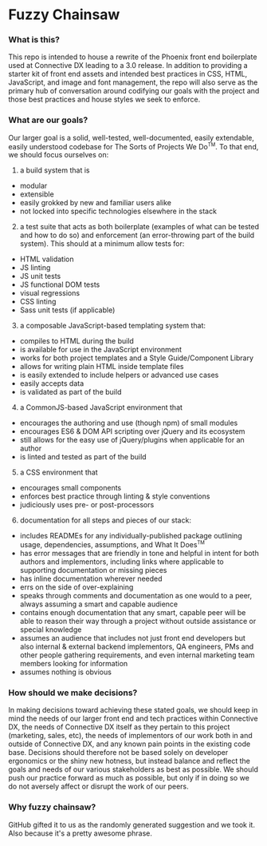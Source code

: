 # Fuzzy Chainsaw

### What is this?

This repo is intended to house a rewrite of the Phoenix front end boilerplate used at Connective DX leading to a 3.0 release. In addition to providing a starter kit of front end assets and intended best practices in CSS, HTML, JavaScript, and image and font management, the repo will also serve as the primary hub of conversation around codifying our goals with the project and those best practices and house styles we seek to enforce.

### What are our goals?

Our larger goal is a solid, well-tested, well-documented, easily extendable, easily understood codebase for The Sorts of Projects We Do<sup><small>TM</small></sup>. To that end, we should focus ourselves on:

1. a build system that is
  * modular
  * extensible
  * easily grokked by new and familiar users alike
  * not locked into specific technologies elsewhere in the stack
2. a test suite that acts as both boilerplate (examples of what can be tested and how to do so) and enforcement (an error-throwing part of the build system). This should at a minimum allow tests for:
  * HTML validation
  * JS linting
  * JS unit tests
  * JS functional DOM tests
  * visual regressions
  * CSS linting
  * Sass unit tests (if applicable)
3. a composable JavaScript-based templating system that:
  * compiles to HTML during the build
  * is available for use in the JavaScript environment
  * works for both project templates and a Style Guide/Component Library
  * allows for writing plain HTML inside template files
  * is easily extended to include helpers or advanced use cases
  * easily accepts data
  * is validated as part of the build
4. a CommonJS-based JavaScript environment that
  * encourages the authoring and use (though npm) of small modules
  * encourages ES6 & DOM API scripting over jQuery and its ecosystem
  * still allows for the easy use of jQuery/plugins when applicable for an author
  * is linted and tested as part of the build
5. a CSS environment that
  * encourages small components
  * enforces best practice through linting & style conventions
  * judiciously uses pre- or post-processors
6. documentation for all steps and pieces of our stack:
  * includes READMEs for any individually-published package outlining usage, dependencies, assumptions, and What It Does<sup><small>TM</small></sup>
  * has error messages that are friendly in tone and helpful in intent for both authors and implementors, including links where applicable to supporting documentation or missing pieces
  * has inline documentation wherever needed
  * errs on the side of over-explaining
  * speaks through comments and documentation as one would to a peer, always assuming a smart and capable audience
  * contains enough documentation that any smart, capable peer will be able to reason their way through a project without outside assistance or special knowledge
  * assumes an audience that includes not just front end developers but also internal & external backend implementors, QA engineers, PMs and other people gathering requirements, and even internal marketing team members looking for information
  * assumes nothing is obvious

### How should we make decisions?

In making decisions toward achieving these stated goals, we should keep in mind the needs of our larger front end and tech practices within Connective DX, the needs of Connective DX itself as they pertain to this project (marketing, sales, etc), the needs of implementors of our work both in and outside of Connective DX, and any known pain points in the existing code base. Decisions should therefore not be based solely on developer ergonomics or the shiny new hotness, but instead balance and reflect the goals and needs of our various stakeholders as best as possible. We should push our practice forward as much as possible, but only if in doing so we do not aversely affect or disrupt the work of our peers.

### Why fuzzy chainsaw?

GitHub gifted it to us as the randomly generated suggestion and we took it. Also because it's a pretty awesome phrase.
